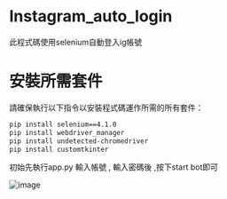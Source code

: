 # Instagram_auto_login

此程式碼使用selenium自動登入ig帳號


# 安裝所需套件

請確保執行以下指令以安裝程式碼運作所需的所有套件：

```bash
pip install selenium==4.1.0
pip install webdriver_manager
pip install undetected-chromedriver
pip install customtkinter
```

初始先執行app.py
輸入帳號 , 輸入密碼後 ,按下start bot即可


![image](https://github.com/tn00627974/Instagram_auto_login/assets/139155210/19a3db7a-9888-4168-af64-8a67b829b22b)

